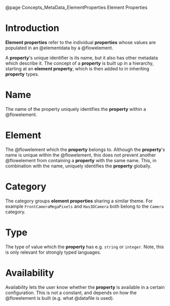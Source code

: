 @page Concepts_MetaData_ElementProperties Element Properties

# Introduction

**Element properties** refer to the individual **properties** whose values are populated in
an @elementdata by a @flowelement.

A **property**'s unique identifier is its name, but it also has other metadata which describe it. The
concept of a **property** is built up in a hierarchy, starting at an **element property**,
which is then added to in inheriting **property** types.

# Name

The name of the property uniquely identifies the **property** within a @flowelement. 

# Element

The @flowelement which the **property** belongs to.
Although the **property**'s name is unique within the @flowelement, this does not prevent another
@flowelement from containing a **property** with the same name. This, in combination with the
name, uniquely identifies the **property** globally.

# Category

The category groups **element properties** sharing a similar
theme. For example ``FrontCameraMegaPixels`` and ``Has3DCamera``
both belong to the ``Camera`` category.

# Type

The type of value which the **property** has e.g. ``string`` or ``integer``. 
Note, this is only relevant for strongly typed languages.

# Availability

Availability lets the user know whether the **property** is available in a certain configuration. 
This is not a constant, and depends on how the @flowelement is built
(e.g. what @datafile is used).

